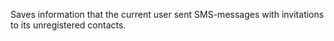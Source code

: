 Saves information that the current user sent SMS-messages with invitations to its unregistered contacts.